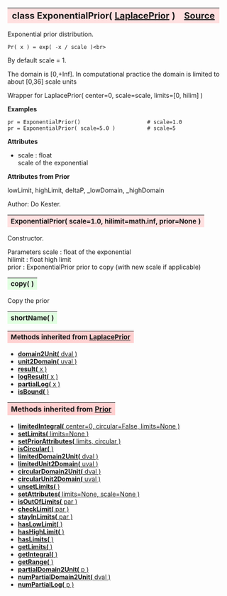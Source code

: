 ---
---
<br><br><br>

<a name="ExponentialPrior"></a>
<table><thead style="background-color:#FFE0E0; width:100%; font-size:20px"><tr><th style="text-align:left">
<strong>class ExponentialPrior(</strong> <a href="./LaplacePrior.html">LaplacePrior</a> )</th><th style="text-align:right"><a href=https://github.com/dokester/BayesicFitting/blob/master/BayesicFitting/source/ExponentialPrior.py target=_blank>Source</a></th></tr></thead></table>
<p>

Exponential prior distribution.

    Pr( x ) = exp( -x / scale )<br>

By default scale = 1.

The domain is [0,+Inf].
In computational practice the domain is limited to about [0,36] scale units

Wrapper for
LaplacePrior( center=0, scale=scale, limits=[0, hilim] )

<b>Examples</b>

    pr = ExponentialPrior()                     # scale=1.0
    pr = ExponentialPrior( scale=5.0 )          # scale=5

<b>Attributes</b>

* scale  :  float<br>
    scale of the exponential<br>

<b>Attributes from Prior</b>

lowLimit, highLimit, deltaP, _lowDomain, _highDomain

Author: Do Kester.

<a name="ExponentialPrior"></a>
<table><thead style="background-color:#FFE0E0; width:100%; font-size:15px"><tr><th style="text-align:left">
<strong>ExponentialPrior(</strong> scale=1.0, hilimit=math.inf, prior=None )
</th></tr></thead></table>
<p>

Constructor.

Parameters
scale : float
    of the exponential<br>
hilimit : float
    high limit<br>
prior : ExponentialPrior
    prior to copy (with new scale if applicable)<br>


<a name="copy"></a>
<table><thead style="background-color:#E0FFE0; width:100%; font-size:15px"><tr><th style="text-align:left">
<strong>copy(</strong> )
</th></tr></thead></table>
<p>
Copy the prior 

<a name="shortName"></a>
<table><thead style="background-color:#E0FFE0; width:100%; font-size:15px"><tr><th style="text-align:left">
<strong>shortName(</strong> ) 
</th></tr></thead></table>
<p>
<table><thead style="background-color:#FFD0D0; width:100%; font-size:15px"><tr><th style="text-align:left">
<strong>Methods inherited from</strong> <a href="./LaplacePrior.html">LaplacePrior</a></th></tr></thead></table>


* [<strong>domain2Unit(</strong> dval )](./LaplacePrior.md#domain2Unit)
* [<strong>unit2Domain(</strong> uval )](./LaplacePrior.md#unit2Domain)
* [<strong>result(</strong> x )](./LaplacePrior.md#result)
* [<strong>logResult(</strong> x )](./LaplacePrior.md#logResult)
* [<strong>partialLog(</strong> x )](./LaplacePrior.md#partialLog)
* [<strong>isBound(</strong> )](./LaplacePrior.md#isBound)


<table><thead style="background-color:#FFD0D0; width:100%"><tr><th style="text-align:left">
<strong>Methods inherited from</strong> <a href="./Prior.html">Prior</a></th></tr></thead></table>


* [<strong>limitedIntegral(</strong> center=0, circular=False, limits=None ) ](./Prior.md#limitedIntegral)
* [<strong>setLimits(</strong> limits=None )](./Prior.md#setLimits)
* [<strong>setPriorAttributes(</strong> limits, circular ) ](./Prior.md#setPriorAttributes)
* [<strong>isCircular(</strong> ) ](./Prior.md#isCircular)
* [<strong>limitedDomain2Unit(</strong> dval ) ](./Prior.md#limitedDomain2Unit)
* [<strong>limitedUnit2Domain(</strong> uval ) ](./Prior.md#limitedUnit2Domain)
* [<strong>circularDomain2Unit(</strong> dval ) ](./Prior.md#circularDomain2Unit)
* [<strong>circularUnit2Domain(</strong> uval ) ](./Prior.md#circularUnit2Domain)
* [<strong>unsetLimits(</strong> )](./Prior.md#unsetLimits)
* [<strong>setAttributes(</strong> limits=None, scale=None ) ](./Prior.md#setAttributes)
* [<strong>isOutOfLimits(</strong> par )](./Prior.md#isOutOfLimits)
* [<strong>checkLimit(</strong> par )](./Prior.md#checkLimit)
* [<strong>stayInLimits(</strong> par )](./Prior.md#stayInLimits)
* [<strong>hasLowLimit(</strong> )](./Prior.md#hasLowLimit)
* [<strong>hasHighLimit(</strong> )](./Prior.md#hasHighLimit)
* [<strong>hasLimits(</strong> )](./Prior.md#hasLimits)
* [<strong>getLimits(</strong> )](./Prior.md#getLimits)
* [<strong>getIntegral(</strong> ) ](./Prior.md#getIntegral)
* [<strong>getRange(</strong> )](./Prior.md#getRange)
* [<strong>partialDomain2Unit(</strong> p )](./Prior.md#partialDomain2Unit)
* [<strong>numPartialDomain2Unit(</strong> dval )](./Prior.md#numPartialDomain2Unit)
* [<strong>numPartialLog(</strong> p )](./Prior.md#numPartialLog)
